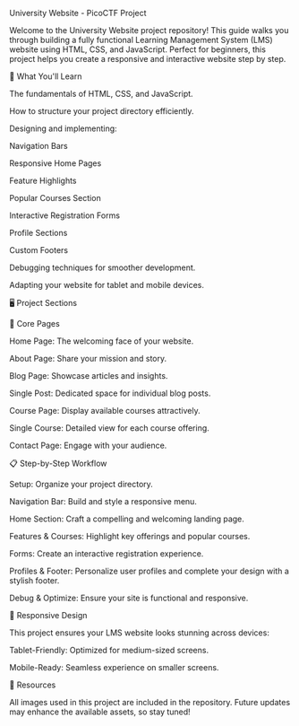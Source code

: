 University Website - PicoCTF Project

Welcome to the University Website project repository! This guide walks you through building a fully functional Learning Management System (LMS) website using HTML, CSS, and JavaScript. Perfect for beginners, this project helps you create a responsive and interactive website step by step.

🚀 What You'll Learn

The fundamentals of HTML, CSS, and JavaScript.

How to structure your project directory efficiently.

Designing and implementing:

Navigation Bars

Responsive Home Pages

Feature Highlights

Popular Courses Section

Interactive Registration Forms

Profile Sections

Custom Footers

Debugging techniques for smoother development.

Adapting your website for tablet and mobile devices.

🖥️ Project Sections

🌟 Core Pages

Home Page: The welcoming face of your website.

About Page: Share your mission and story.

Blog Page: Showcase articles and insights.

Single Post: Dedicated space for individual blog posts.

Course Page: Display available courses attractively.

Single Course: Detailed view for each course offering.

Contact Page: Engage with your audience.

📋 Step-by-Step Workflow

Setup: Organize your project directory.

Navigation Bar: Build and style a responsive menu.

Home Section: Craft a compelling and welcoming landing page.

Features & Courses: Highlight key offerings and popular courses.

Forms: Create an interactive registration experience.

Profiles & Footer: Personalize user profiles and complete your design with a stylish footer.

Debug & Optimize: Ensure your site is functional and responsive.

📱 Responsive Design

This project ensures your LMS website looks stunning across devices:

Tablet-Friendly: Optimized for medium-sized screens.

Mobile-Ready: Seamless experience on smaller screens.

📂 Resources

All images used in this project are included in the repository. Future updates may enhance the available assets, so stay tuned!
